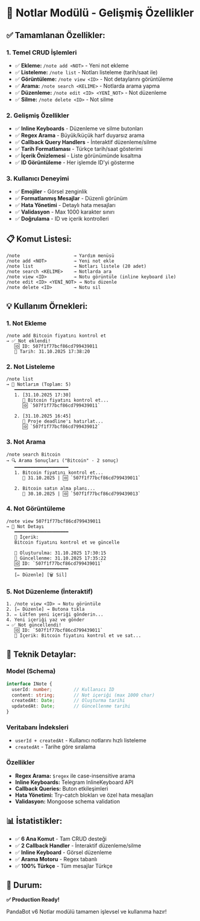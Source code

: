 # 📝 Notlar Modülü - Gelişmiş Özellikler

## ✅ **Tamamlanan Özellikler:**

### **1. Temel CRUD İşlemleri**
- ✅ **Ekleme:** `/note add <NOT>` - Yeni not ekleme
- ✅ **Listeleme:** `/note list` - Notları listeleme (tarih/saat ile)
- ✅ **Görüntüleme:** `/note view <ID>` - Not detaylarını görüntüleme
- ✅ **Arama:** `/note search <KELIME>` - Notlarda arama yapma
- ✅ **Düzenleme:** `/note edit <ID> <YENİ_NOT>` - Not düzenleme
- ✅ **Silme:** `/note delete <ID>` - Not silme

### **2. Gelişmiş Özellikler**
- ✅ **Inline Keyboards** - Düzenleme ve silme butonları
- ✅ **Regex Arama** - Büyük/küçük harf duyarsız arama
- ✅ **Callback Query Handlers** - İnteraktif düzenleme/silme
- ✅ **Tarih Formatlaması** - Türkçe tarih/saat gösterimi
- ✅ **İçerik Önizlemesi** - Liste görünümünde kısaltma
- ✅ **ID Görüntüleme** - Her işlemde ID'yi gösterme

### **3. Kullanıcı Deneyimi**
- ✅ **Emojiler** - Görsel zenginlik
- ✅ **Formatlanmış Mesajlar** - Düzenli görünüm
- ✅ **Hata Yönetimi** - Detaylı hata mesajları
- ✅ **Validasyon** - Max 1000 karakter sınırı
- ✅ **Doğrulama** - ID ve içerik kontrolleri

## 📋 **Komut Listesi:**

```
/note                    → Yardım menüsü
/note add <NOT>          → Yeni not ekle
/note list               → Notları listele (20 adet)
/note search <KELIME>    → Notlarda ara
/note view <ID>          → Notu görüntüle (inline keyboard ile)
/note edit <ID> <YENİ_NOT> → Notu düzenle
/note delete <ID>        → Notu sil
```

## 💡 **Kullanım Örnekleri:**

### **1. Not Ekleme**
```
/note add Bitcoin fiyatını kontrol et
→ ✅ Not eklendi!
   🆔 ID: 507f1f77bcf86cd799439011
   📅 Tarih: 31.10.2025 17:38:20
```

### **2. Not Listeleme**
```
/note list
→ 📝 Notlarım (Toplam: 5)
   ━━━━━━━━━━━━━━━━━━━━
   1. [31.10.2025 17:30]
      📄 Bitcoin fiyatını kontrol et...
      🆔 `507f1f77bcf86cd799439011`

   2. [31.10.2025 16:45]
      📄 Proje deadline'ı hatırlat...
      🆔 `507f1f77bcf86cd799439012`
```

### **3. Not Arama**
```
/note search Bitcoin
→ 🔍 Arama Sonuçları ("Bitcoin" - 2 sonuç)
   ━━━━━━━━━━━━━━━━━━━━
   1. Bitcoin fiyatını kontrol et...
      📅 31.10.2025 | 🆔 `507f1f77bcf86cd799439011`

   2. Bitcoin satın alma planı...
      📅 30.10.2025 | 🆔 `507f1f77bcf86cd799439013`
```

### **4. Not Görüntüleme**
```
/note view 507f1f77bcf86cd799439011
→ 📄 Not Detayı
   ━━━━━━━━━━━━━━━━━━━━
   📝 İçerik:
   Bitcoin fiyatını kontrol et ve güncelle

   📅 Oluşturulma: 31.10.2025 17:30:15
   🔄 Güncellenme: 31.10.2025 17:35:22
   🆔 ID: `507f1f77bcf86cd799439011`
   ━━━━━━━━━━━━━━━━━━━━
   [✏️ Düzenle] [🗑️ Sil]
```

### **5. Not Düzenleme (İnteraktif)**
```
1. /note view <ID> → Notu görüntüle
2. [✏️ Düzenle] → Butona tıkla
3. ✏️ Lütfen yeni içeriği gönderin...
4. Yeni içeriği yaz ve gönder
→ ✅ Not güncellendi!
   🆔 ID: `507f1f77bcf86cd799439011`
   📝 İçerik: Bitcoin fiyatını kontrol et ve sat...
```

## 🔧 **Teknik Detaylar:**

### **Model (Schema)**
```typescript
interface INote {
  userId: number;        // Kullanıcı ID
  content: string;       // Not içeriği (max 1000 char)
  createdAt: Date;       // Oluşturma tarihi
  updatedAt: Date;       // Güncellenme tarihi
}
```

### **Veritabanı İndeksleri**
- `userId + createdAt` - Kullanıcı notlarını hızlı listeleme
- `createdAt` - Tarihe göre sıralama

### **Özellikler**
- **Regex Arama:** `$regex` ile case-insensitive arama
- **Inline Keyboards:** Telegram InlineKeyboard API
- **Callback Queries:** Buton etkileşimleri
- **Hata Yönetimi:** Try-catch blokları ve özel hata mesajları
- **Validasyon:** Mongoose schema validation

## 📊 **İstatistikler:**

- ✅ **6 Ana Komut** - Tam CRUD desteği
- ✅ **2 Callback Handler** - İnteraktif düzenleme/silme
- ✅ **Inline Keyboard** - Görsel düzenleme
- ✅ **Arama Motoru** - Regex tabanlı
- ✅ **100% Türkçe** - Tüm mesajlar Türkçe

## 🚀 **Durum:**

**✅ Production Ready!**

PandaBot v6 Notlar modülü tamamen işlevsel ve kullanıma hazır!
